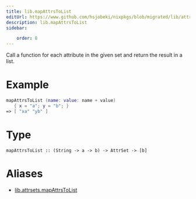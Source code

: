 ```yaml
---
title: lib.mapAttrsToList
editUrl: https://www.github.com/hsjobeki/nixpkgs/blob/migrated/lib/attrsets.nix#L678C5
description: lib.mapAttrsToList
sidebar:

    order: 8
---
```


Call a function for each attribute in the given set and return
the result in a list.

# Example

```nix
mapAttrsToList (name: value: name + value)
   { x = "a"; y = "b"; }
=> [ "xa" "yb" ]
```

# Type

```
mapAttrsToList :: (String -> a -> b) -> AttrSet -> [b]
```


# Aliases

- [lib.attrsets.mapAttrsToList](/nix-doc-comments/reference/lib/attrsets/lib-attrsets-mapattrstolist)


